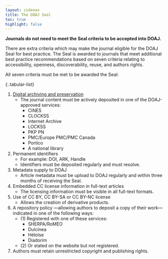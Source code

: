 ```yaml
---
layout: sidenav
title: The DOAJ Seal
toc: true
highlight: false
---
```


**Journals do not need to meet the Seal criteria to be accepted into DOAJ.**

There are extra criteria which may make the journal eligible for the DOAJ Seal for best practice. The Seal is awarded to journals that meet additional best practice recommendations based on seven criteria relating to accessibility, openness, discoverability, reuse, and authors rights.

All seven criteria must be met to be awarded the Seal:

{:.tabular-list}
1. [Digital archiving and preservation](https://blog.doaj.org/2015/01/28/applications-a-note-about-archiving-and-preservation/)
    - The journal content must be actively deposited in one of the DOAJ-approved services:
        - CINES
        - CLOCKSS
        - Internet Archive
        - LOCKSS
        - PKP PN
        - PMC/Europe PMC/PMC Canada
        - Portico
        - A national library
2. Permanent identifiers
    - For example: DOI, ARK, Handle
    - Identifiers must be deposited regularly and must resolve.
3. Metadata supply to DOAJ
    - Article metadata must be upload to DOAJ regularly and within three months of receiving the Seal.
4. Embedded CC license information in full-text articles
    - The licensing information must be visible in all full-text formats.
5. Use of CC BY, CC BY-SA or CC BY-NC license
    - Allows the creation of derivative products.
6. A repository policy —allowing authors to deposit a copy of their work— indicated in one of the following ways:
    - (1) Registered with one of these services:
        - SHERPA/RoMEO
        - Dulcinea
        - Héloïse
        - Diadorim
    - (2) Or stated on the website but not registered.
7. Authors must retain unrestricted copyright and publishing rights.
